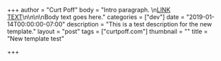 +++
author = "Curt Poff"
body = "Intro paragraph. \n[LINK TEXT](http://www.google.com)\n\n<!--more-->\n\nBody text goes here."
categories = ["dev"]
date = "2019-01-14T00:00:00-07:00"
description = "This is a test description for the new template."
layout = "post"
tags = ["curtpoff.com"]
thumbnail = ""
title = "New template test"

+++
